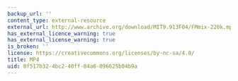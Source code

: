 ```yaml
---
backup_url: ''
content_type: external-resource
external_url: http://www.archive.org/download/MIT9.913F04/FMmix-220k.mp4
has_external_licence_warning: true
has_external_license_warning: true
is_broken: ''
license: https://creativecommons.org/licenses/by-nc-sa/4.0/
title: MP4
uid: 0f517b32-4bc2-40ff-84a6-096625b04b9a
---
```

